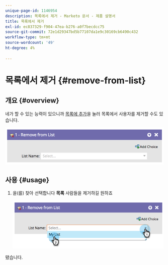 ```yaml
---
unique-page-id: 1146954
description: 목록에서 제거 - Marketo 문서 - 제품 설명서
title: 목록에서 제거
exl-id: ec837329-f904-47ea-b276-a0f7becdcc75
source-git-commit: 72e1d29347bd5b77107da1e9c30169cb6490c432
workflow-type: tm+mt
source-wordcount: '49'
ht-degree: 4%

---
```


# 목록에서 제거 {#remove-from-list}

## 개요 {#overview}

네가 할 수 있는 능력이 있으니까 [목록에 추가](/help/marketo/product-docs/core-marketo-concepts/smart-campaigns/flow-actions/add-to-list.md)을 눌러 목록에서 사용자를 제거할 수도 있습니다.

![](assets/image2014-9-22-10-3a44-3a3.png)

## 사용 {#usage}

1. 을(를) 찾아 선택합니다 **목록** 사람들을 제거하길 원하죠

   ![](assets/image2014-9-22-10-3a44-3a7.png)

됐습니다.

